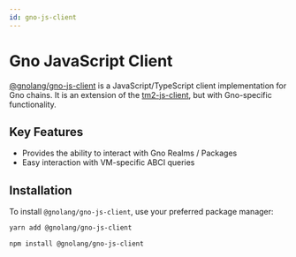 ```yaml
---
id: gno-js-client
---
```


# Gno JavaScript Client

[@gnolang/gno-js-client](https://github.com/gnolang/gno-js-client) is a JavaScript/TypeScript client implementation
for Gno chains. It is an extension of the [tm2-js-client](https://github.com/gnolang/tm2-js-client), but with 
Gno-specific functionality.

## Key Features

- Provides the ability to interact with Gno Realms / Packages
- Easy interaction with VM-specific ABCI queries

## Installation

To install `@gnolang/gno-js-client`, use your preferred package manager:

```bash
yarn add @gnolang/gno-js-client
```

```bash
npm install @gnolang/gno-js-client
```
